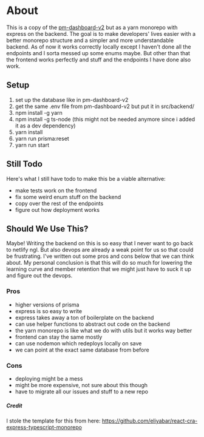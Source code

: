 # About
This is a copy of the [pm-dashboard-v2](https://github.com/Northeastern-Electric-Racing/PM-Dashboard-v2) but as a yarn monorepo with express on the backend. The goal is to make developers' lives easier with a better monorepo structure and a simpler and more understandable backend. As of now it works correctly locally except I haven't done all the endpoints and I sorta messed up some enums maybe. But other than that the frontend works perfectly and stuff and the endpoints I have done also work.

## Setup
1. set up the database like in pm-dashboard-v2
2. get the same .env file from pm-dashboard-v2 but put it in src/backend/
3. npm install -g yarn
4. npm install -g ts-node (this might not be needed anymore since i added it as a dev dependency)
5. yarn install
6. yarn run prisma:reset
7. yarn run start

## Still Todo
Here's what I still have todo to make this be a viable alternative:
- make tests work on the frontend
- fix some weird enum stuff on the backend
- copy over the rest of the endpoints
- figure out how deployment works

## Should We Use This?
Maybe! Writing the backend on this is so easy that I never want to go back to netlify ngl. But also devops are already a weak point for us so that could be frustrating. I've written out some pros and cons below that we can think about. My personal conclusion is that this will do so much for lowering the learning curve and member retention that we might just have to suck it up and figure out the devops.

### Pros
- higher versions of prisma
- express is so easy to write
- express takes away a ton of boilerplate on the backend
- can use helper functions to abstract out code on the backend
- the yarn monorepo is like what we do with utils but it works way better
- frontend can stay the same mostly
- can use nodemon which redeploys locally on save
- we can point at the exact same database from before

### Cons
- deploying might be a mess
- might be more expensive, not sure about this though
- have to migrate all our issues and stuff to a new repo

##### Credit
I stole the template for this from here: https://github.com/eliyabar/react-cra-express-typescript-monorepo
